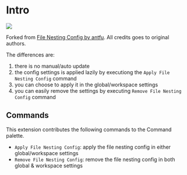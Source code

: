 # Intro

![](https://user-images.githubusercontent.com/11247099/157142238-b00deecb-8d56-424f-9b20-ef6a6f5ddf99.png)

Forked from [File Nesting Config by antfu](https://github.com/antfu/vscode-file-nesting-config). All credits goes to original authors.

The differences are:

1. there is no manual/auto update
2. the config settings is applied lazily by executiong the `Apply File Nesting Config` command
3. you can choose to apply it in the global/workspace settings
4. you can easily remove the settings by executing `Remove File Nesting Config` command

## Commands

This extension contributes the following commands to the Command palette.

- `Apply File Nesting Config`: apply the file nesting config in either global/workspace settings
- `Remove File Nesting Config`: remove the file nesting config in both global & workspace settings